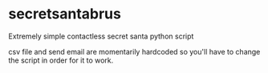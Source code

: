 # secretsantabrus
Extremely simple contactless secret santa python script 

csv file and send email are momentarily hardcoded so you'll have to change the script in order for it to work.
